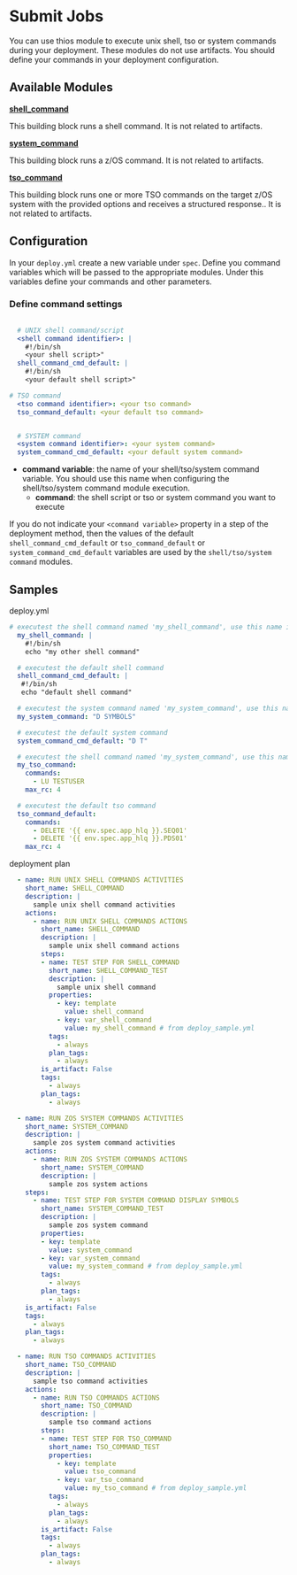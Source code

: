 # Submit Jobs

You can use thios module to execute unix shell, tso or system commands during your deployment. These modules do not use artifacts. You should define your commands in your deployment configuration.

## Available Modules

**[shell_command](https://www.ibm.com/docs/en/SSQ2R2_16.0.0/com.ibm.wazi.deploy.doc/wd_templ_shell_command.html)**

This building block runs a shell command. It is not related to artifacts.

**[system_command](https://www.ibm.com/docs/en/SSQ2R2_16.0.0/com.ibm.wazi.deploy.doc/wd_templ_syst_command.html)**

This building block runs a z/OS command. It is not related to artifacts.

**[tso_command](https://www.ibm.com/docs/en/SSQ2R2_16.0.0/com.ibm.wazi.deploy.doc/wd_templ_tso_command.html)**

This building block runs one or more TSO commands on the target z/OS system with the provided options and receives a structured response.. It is not related to artifacts.


## Configuration

In your `deploy.yml` create a new variable under `spec`. Define you command variables which will be passed to the appropriate modules. Under this variables define your commands and other parameters.

### Define command settings

``` yaml

  # UNIX shell command/script
  <shell command identifier>: |
    #!/bin/sh
    <your shell script>"
  shell_command_cmd_default: |
    #!/bin/sh
    <your default shell script>"

# TSO command
  <tso command identifier>: <your tso command>
  tso_command_default: <your default tso command>


  # SYSTEM command
  <system command identifier>: <your system command>
  system_command_cmd_default: <your default system command>

```

- **command variable**: the name of your shell/tso/system command variable. You should use this name when configuring the shell/tso/system command module execution.
    - **command**: the shell script or tso or system command you want to execute


If you do not indicate your `<command variable>` property in a step of the deployment method, then the values of the default `shell_command_cmd_default` or `tso_command_default` or `system_command_cmd_default` variables are used by the `shell/tso/system command` modules.

## Samples

deploy.yml

``` yaml
# executest the shell command named 'my_shell_command', use this name in your deployment method definition for 'shell_command' module
  my_shell_command: |
    #!/bin/sh
    echo "my other shell command"

  # executest the default shell command
  shell_command_cmd_default: |
   #!/bin/sh
   echo "default shell command"

  # executest the system command named 'my_system_command', use this name in your deployment method definition for 'system_command' module
  my_system_command: "D SYMBOLS"

  # executest the default system command
  system_command_cmd_default: "D T"

  # executest the shell command named 'my_system_command', use this name in your deployment method definition for 'tso_command' module
  my_tso_command:
    commands:
      - LU TESTUSER
    max_rc: 4

  # executest the default tso command
  tso_command_default:
    commands:
      - DELETE '{{ env.spec.app_hlq }}.SEQ01'
      - DELETE '{{ env.spec.app_hlq }}.PDS01'
    max_rc: 4
```

deployment plan

``` yaml
  - name: RUN UNIX SHELL COMMANDS ACTIVITIES
    short_name: SHELL_COMMAND
    description: |
      sample unix shell command activities
    actions:
      - name: RUN UNIX SHELL COMMANDS ACTIONS
        short_name: SHELL_COMMAND
        description: |
          sample unix shell command actions
        steps:
        - name: TEST STEP FOR SHELL_COMMAND
          short_name: SHELL_COMMAND_TEST
          description: |
            sample unix shell command
          properties:
            - key: template
              value: shell_command
            - key: var_shell_command
              value: my_shell_command # from deploy_sample.yml
          tags:
            - always
          plan_tags:
            - always
        is_artifact: False
        tags:
          - always
        plan_tags:
          - always

  - name: RUN ZOS SYSTEM COMMANDS ACTIVITIES
    short_name: SYSTEM_COMMAND
    description: |
      sample zos system command activities
    actions:
      - name: RUN ZOS SYSTEM COMMANDS ACTIONS
        short_name: SYSTEM_COMMAND
        description: |
          sample zos system actions
    steps:
      - name: TEST STEP FOR SYSTEM COMMAND DISPLAY SYMBOLS
        short_name: SYSTEM_COMMAND_TEST
        description: |
          sample zos system command
        properties:
        - key: template
          value: system_command
        - key: var_system_command
          value: my_system_command # from deploy_sample.yml
        tags:
          - always
        plan_tags:
          - always
    is_artifact: False
    tags:
      - always
    plan_tags:
      - always

  - name: RUN TSO COMMANDS ACTIVITIES
    short_name: TSO_COMMAND
    description: |
      sample tso command activities
    actions:
      - name: RUN TSO COMMANDS ACTIONS
        short_name: TSO_COMMAND
        description: |
          sample tso command actions
        steps:
        - name: TEST STEP FOR TSO_COMMAND
          short_name: TSO_COMMAND_TEST
          properties:
            - key: template
              value: tso_command
            - key: var_tso_command
              value: my_tso_command # from deploy_sample.yml
          tags:
            - always
          plan_tags:
            - always
        is_artifact: False
        tags:
          - always
        plan_tags:
          - always
```